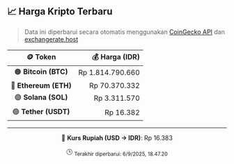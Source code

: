 

<!-- HARGA_KRIPTO -->
## 📈 Harga Kripto Terbaru

> Data ini diperbarui secara otomatis menggunakan [CoinGecko API](https://www.coingecko.com/) dan [exchangerate.host](https://exchangerate.host/)

<div align="center">

| 🪙 Token | 💰 Harga (IDR) |
|:------:|---------------:|
| 🟠 **Bitcoin (BTC)**   | Rp 1.814.790.660 |
| 🔵 **Ethereum (ETH)**  | Rp 70.370.332 |
| 🟣 **Solana (SOL)**    | Rp 3.311.570 |
| 🟢 **Tether (USDT)**   | Rp 16.382 |

---

💱 **Kurs Rupiah (USD → IDR)**: Rp 16.383

🕒 <sub>Terakhir diperbarui: 6/9/2025, 18.47.20</sub>

</div>
<!-- /HARGA_KRIPTO -->